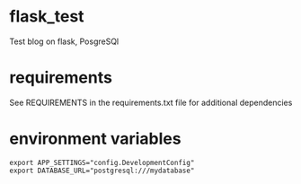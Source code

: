 # flask_test
Test blog on flask, PosgreSQl

# requirements

See REQUIREMENTS in the requirements.txt file for additional dependencies

# environment variables

```
export APP_SETTINGS="config.DevelopmentConfig"
export DATABASE_URL="postgresql:///mydatabase"
```
